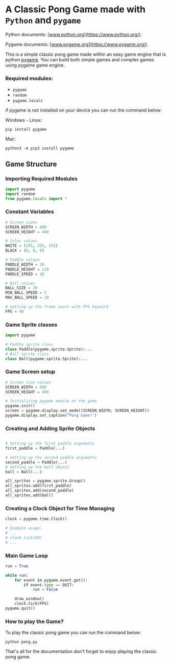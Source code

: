 # A Classic Pong Game made with `Python` and `pygame`

Python documents: [www.python.org](https://www.python.org/).

Pygame documents: [www.pygame.org](https://www.pygame.org/).

This is a simple classic pong game made within
an easy game engine that is python [pygame](https://www.pygame.org/).
You can build both simple games and complex games using pygame game engine.

### Required modules:
- `pygame`
- `random`
- `pygame.locals`

if pygame is not installed on your device you can run the command below:

Windows - Linux:
```
pip install pygame
```

Mac:
```
python3 -m pip3 install pygame
```

## Game Structure

### Importing Required Modules
```python
import pygame
import random
from pygame.locals import *
```

### Constant Variables
```python
# Screen sizes
SCREEN_WIDTH = 600
SCREEN_HEIGHT = 400

# Color values
WHITE = (255, 255, 255)
BLACK = (0, 0, 0)

# Paddle values
PADDLE_WIDTH = 20
PADDLE_HEIGHT = 120
PADDLE_SPEED = 10

# Ball values
BALL_SIZE = 20
MIN_BALL_SPEED = 5
MAX_BALL_SPEED = 10

# setting up the frame count with FPS keyword
FPS = 40

```

### Game Sprite classes

```python
import pygame

# Paddle sprite class
class Paddle(pygame.sprite.Sprite):...
# Ball sprite class
class Ball(pygame.sprite.Sprite):...
```

### Game Screen setup
```python
# Screen size values
SCREEN_WIDTH = 600
SCREEN_HEIGHT = 400

# Initializing pygame module on the game
pygame.init()
screen = pygame.display.set_mode((SCREEN_WIDTH, SCREEN_HEIGHT))
pygame.display.set_caption("Pong Game!")
```

### Creating and Adding Sprite Objects
```python

# Setting up the first paddle arguments
first_paddle = Paddle(...)

# Setting up the second paddle arguments
second_paddle = Paddle(...)
# Setting up the ball object
ball = Ball(...)

all_sprites = pygame.sprite.Group()
all_sprites.add(first_paddle)
all_sprites.add(second_paddle)
all_sprites.add(ball)
```

### Creating a Clock Object for Time Managing

```python
clock = pygame.time.Clock()

# Example usage:
# ...
# clock.tick(60)
# ...
```

### Main Game Loop
```python
run = True

while run:
    for event in pygame.event.get():
        if event.type == QUIT:
            run = False

    draw_window()
    clock.tick(FPS)
pygame.quit()
```



### How to play the Game?
To play the classic pong game you can run the command below:
```
python pong.py
```
That's all for the documentation don't forget to enjoy playing the classic pong game.